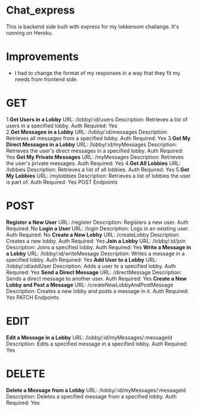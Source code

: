 # Сhat_express
This is backend side built with express for my lokkeroom challange. It's running on Heroku.

# Improvements
 - I had to change the format of my responses in a way that they fit my needs from frontend side.

# GET

1.**Get Users in a Lobby**
URL: /lobby/:id/users
Description: Retrieves a list of users in a specified lobby.
Auth Required: Yes  
2.**Get Messages in a Lobby**
URL: /lobby/:id/messages
Description: Retrieves all messages from a specified lobby.
Auth Required: Yes
3.**Get My Direct Messages in a Lobby**
URL: /lobby/:id/myMessages
Description: Retrieves the user's direct messages in a specified lobby.
Auth Required: Yes
**Get My Private Messages**
URL: /myMessages
Description: Retrieves the user's private messages.
Auth Required: Yes
4.**Get All Lobbies**
URL: /lobbies
Description: Retrieves a list of all lobbies.
Auth Required: Yes
5.**Get My Lobbies**
URL: /mylobbies
Description: Retrieves a list of lobbies the user is part of.
Auth Required: Yes
POST Endpoints

# POST

**Register a New User**
URL: /register
Description: Registers a new user.
Auth Required: No
**Login a User**
URL: /login
Description: Logs in an existing user.
Auth Required: No
**Create a New Lobby**
URL: /createLobby
Description: Creates a new lobby.
Auth Required: Yes
**Join a Lobby**
URL: /lobby/:id/join
Description: Joins a specified lobby.
Auth Required: Yes
**Write a Message in a Lobby**
URL: /lobby/:id/writeMessage
Description: Writes a message in a specified lobby.
Auth Required: Yes
**Add User to a Lobby**
URL: /lobby/:id/addUser
Description: Adds a user to a specified lobby.
Auth Required: Yes
**Send a Direct Message**
URL: /directMessage
Description: Sends a direct message to another user.
Auth Required: Yes
**Create a New Lobby and Post a Message**
URL: /createNewLobbyAndPostMessage
Description: Creates a new lobby and posts a message in it.
Auth Required: Yes
PATCH Endpoints

# EDIT

**Edit a Message in a Lobby**
URL: /lobby/:id/myMessages/:messageId
Description: Edits a specified message in a specified lobby.
Auth Required: Yes

# DELETE
**Delete a Message from a Lobby**
URL: /lobby/:id/myMessages/:messageId
Description: Deletes a specified message from a specified lobby.
Auth Required: Yes
